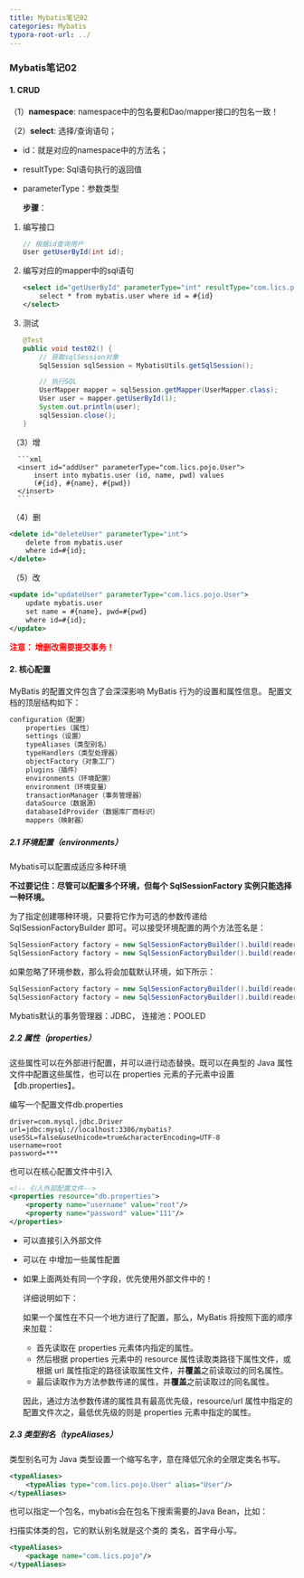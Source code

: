 ```yaml
---
title: Mybatis笔记02
categories: Mybatis
typora-root-url: ../
---
```


### Mybatis笔记02

#### 1. CRUD

（1）**namespace**: namespace中的包名要和Dao/mapper接口的包名一致！

（2）**select**: 选择/查询语句；

- id：就是对应的namespace中的方法名；
- resultType: Sql语句执行的返回值
- parameterType：参数类型

   **步骤**：


1. 编写接口

   ```java
   // 根据id查询用户
   User getUserById(int id);
   ```

2. 编写对应的mapper中的sql语句

   ```xml
   <select id="getUserById" parameterType="int" resultType="com.lics.pojo.User">
       select * from mybatis.user where id = #{id}
   </select>
   ```

3. 测试

   ```java
   @Test
   public void test02() {
       // 获取sqlSession对象
       SqlSession sqlSession = MybatisUtils.getSqlSession();
   
       // 执行SQL
       UserMapper mapper = sqlSession.getMapper(UserMapper.class);
       User user = mapper.getUserById(1);
       System.out.println(user);
       sqlSession.close();
   }
   ```

​    （3）增

      ```xml
      <insert id="addUser" parameterType="com.lics.pojo.User">
          insert into mybatis.user (id, name, pwd) values
          (#{id}, #{name}, #{pwd})
      </insert>
      ```

​    （4）删

```xml
<delete id="deleteUser" parameterType="int">
    delete from mybatis.user
    where id=#{id};
</delete>
```

​    （5）改

```xml
<update id="updateUser" parameterType="com.lics.pojo.User">
    update mybatis.user
    set name = #{name}, pwd=#{pwd}
    where id=#{id};
</update>
```



**<font color="red">注意： 增删改需要提交事务！ </font>**

#### 2. 核心配置

MyBatis 的配置文件包含了会深深影响 MyBatis 行为的设置和属性信息。 配置文档的顶层结构如下：

```xml
configuration（配置）
    properties（属性）
    settings（设置）
    typeAliases（类型别名）
    typeHandlers（类型处理器）
    objectFactory（对象工厂）
    plugins（插件）
    environments（环境配置）
    environment（环境变量）
    transactionManager（事务管理器）
    dataSource（数据源）
    databaseIdProvider（数据库厂商标识）
    mappers（映射器）
```

##### 2.1 环境配置（environments）

Mybatis可以配置成适应多种环境

**不过要记住：尽管可以配置多个环境，但每个 SqlSessionFactory 实例只能选择一种环境。**

为了指定创建哪种环境，只要将它作为可选的参数传递给 SqlSessionFactoryBuilder 即可。可以接受环境配置的两个方法签名是：

```java
SqlSessionFactory factory = new SqlSessionFactoryBuilder().build(reader, environment);
SqlSessionFactory factory = new SqlSessionFactoryBuilder().build(reader, environment, properties);
```

如果忽略了环境参数，那么将会加载默认环境，如下所示：

```java
SqlSessionFactory factory = new SqlSessionFactoryBuilder().build(reader);
SqlSessionFactory factory = new SqlSessionFactoryBuilder().build(reader, properties);
```

Mybatis默认的事务管理器：JDBC， 连接池：POOLED

##### 2.2 属性（properties）

这些属性可以在外部进行配置，并可以进行动态替换。既可以在典型的 Java 属性文件中配置这些属性，也可以在 properties 元素的子元素中设置【db.properties】。

编写一个配置文件db.properties

```properties
driver=com.mysql.jdbc.Driver
url=jdbc:mysql://localhost:3306/mybatis?useSSL=false&useUnicode=true&characterEncoding=UTF-8
username=root
password=***
```

也可以在核心配置文件中引入

```xml
<!-- 引入外部配置文件-->
<properties resource="db.properties">
    <property name="username" value="root"/>
    <property name="password" value="111"/>
</properties>
```

- 可以直接引入外部文件

- 可以在<properties> </properties>中增加一些属性配置

- 如果上面两处有同一个字段，优先使用外部文件中的！

     详细说明如下：

     如果一个属性在不只一个地方进行了配置，那么，MyBatis 将按照下面的顺序来加载：

  - 首先读取在 properties 元素体内指定的属性。
  - 然后根据 properties 元素中的 resource 属性读取类路径下属性文件，或根据 url 属性指定的路径读取属性文件，并**覆盖**之前读取过的同名属性。
  - 最后读取作为方法参数传递的属性，并**覆盖**之前读取过的同名属性。

   因此，通过方法参数传递的属性具有最高优先级，resource/url 属性中指定的配置文件次之，最低优先级的则是 properties 元素中指定的属性。

##### 2.3 类型别名（typeAliases）

类型别名可为 Java 类型设置一个缩写名字，意在降低冗余的全限定类名书写。

```xml
<typeAliases>
    <typeAlias type="com.lics.pojo.User" alias="User"/>
</typeAliases>
```

也可以指定一个包名，mybatis会在包名下搜索需要的Java Bean，比如：

扫描实体类的包，它的默认别名就是这个类的 类名，首字母小写。

```xml
<typeAliases>
    <package name="com.lics.pojo"/>
</typeAliases>
```



























